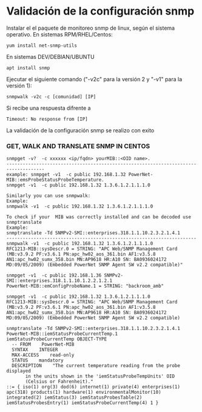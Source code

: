 # Validación de la configuración snmp

Instalar el el paquete de monitoreo snmp de linux, según el sistema operativo.
En sistemas RPM/RHEL/Centos:
```
yum install net-snmp-utils
```
En sistemas DEV/DEBIAN/UBUNTU
```
apt install snmp
```

Ejecutar el siguiente comando ("-v2c" para la versión 2 y "-v1" para la versión 1):

```
snmpwalk -v2c -c [comunidad] [IP]
```

Si recibe una respuesta difrente a

```
Timeout: No response from [IP]
```
La validación de la configuración snmp se realizo con exito

### GET, WALK AND TRANSLATE SNMP IN CENTOS
```
snmpget -v?  -c xxxxxx <ip/fqdn> yourMIB::<OID name>.
------------------------------------------------------------------------------------
example: snmpget -v1  -c public 192.168.1.32 PowerNet-MIB::emsProbeStatusProbeTemperature.
snmpget -v1  -c public 192.168.1.32 1.3.6.1.2.1.1.1.0

Similarly you can use snmpwalk:
Example:
snmpwalk -v1  -c public 192.168.1.32 1.3.6.1.2.1.1.1.0

To check if your  MIB was correctly installed and can be decoded use snmptranslate
Example:
snmptranslate -Td SNMPv2-SMI::enterprises.318.1.1.10.2.3.2.1.4.1
----------------------------------------------------------------------
snmpwalk -v1  -c public 192.168.1.32 1.3.6.1.2.1.1.1.0
RFC1213-MIB::sysDescr.0 = STRING: "APC Web/SNMP Management Card (MB:v3.9.2 PF:v3.6.1 PN:apc_hw02_aos_361.bin AF1:v3.5.8 AN1:apc_hw02_sumx_358.bin MN:AP9618 HR:A10 SN: BA0936024172 MD:09/05/2009) (Embedded PowerNet SNMP Agent SW v2.2 compatible)"

snmpget -v1  -c public 192.168.1.36 SNMPv2-SMI::enterprises.318.1.1.10.1.2.2.1.2.1
PowerNet-MIB::emConfigProbeName.1 = STRING: "backroom_amb"

snmpget -v1  -c public 192.168.1.32 1.3.6.1.2.1.1.1.0
RFC1213-MIB::sysDescr.0 = STRING: "APC Web/SNMP Management Card (MB:v3.9.2 PF:v3.6.1 PN:apc_hw02_aos_361.bin AF1:v3.5.8 AN1:apc_hw02_sumx_358.bin MN:AP9618 HR:A10 SN: BA0936024172 MD:09/05/2009) (Embedded PowerNet SNMP Agent SW v2.2 compatible)

snmptranslate -Td SNMPv2-SMI::enterprises.318.1.1.10.2.3.2.1.4.1
PowerNet-MIB::iemStatusProbeCurrentTemp.1
iemStatusProbeCurrentTemp OBJECT-TYPE
  -- FROM    PowerNet-MIB
  SYNTAX    INTEGER
  MAX-ACCESS    read-only
  STATUS    mandatory
  DESCRIPTION    "The current temperature reading from the probe displayed
       in the units shown in the 'iemStatusProbeTempUnits' OID
       (Celsius or Fahrenheit)."
::= { iso(1) org(3) dod(6) internet(1) private(4) enterprises(1) apc(318) products(1) hardware(1) environmentalMonitor(10) integrated(2) iemStatus(3) iemStatusProbesTable(2) iemStatusProbesEntry(1) iemStatusProbeCurrentTemp(4) 1 }

```
